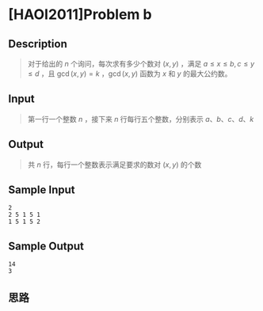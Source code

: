 # [HAOI2011]Problem b

## **Description**

> 对于给出的 $n$ 个询问，每次求有多少个数对 $(x,y)$ ，满足 $a≤x≤b,c≤y≤d$ ，且 $\gcd(x,y) = k$ ，$\gcd(x,y)$ 函数为 $x$ 和 $y$ 的最大公约数。 



## **Input**

> 第一行一个整数 $n$ ，接下来 $n$ 行每行五个整数，分别表示 $a、b、c、d、k$



## **Output**

> 共 $n$ 行，每行一个整数表示满足要求的数对 $(x,y)$ 的个数



## **Sample Input**

    2
    2 5 1 5 1
    1 5 1 5 2



## **Sample Output**


    14
    3



## **思路**

